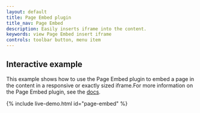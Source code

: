 ```yaml
---
layout: default
title: Page Embed plugin
title_nav: Page Embed
description: Easily inserts iframe into the content.
keywords: view Page Embed insert iframe
controls: toolbar button, menu item
---
```



## Interactive example


This example shows how to use the Page Embed plugin to embed a page in the content in a responsive or exactly sized iframe.For more information on the Page Embed plugin, see the [docs]({{site.baseurl}}/plugins/premium/pageembed/).

{% include live-demo.html id="page-embed" %}